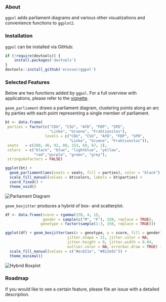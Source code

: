 ### About
`ggpol` adds parliament diagrams and various other visualizations and convenience functions to `ggplot2`.

### Installation
`ggpol` can be installed via GitHub:

```r
if (!require(devtools)) {
    install.packages('devtools')
}
devtools::install_github('erocoar/ggpol')
```
### Selected Features
Below are two functions added by `ggpol`. For a full overview with applications, please refer to the [vignette](https://erocoar.github.io/ggpol/).


`geom_parliament` draws a parliament diagram, clustering points along an arc by parties with each point representing a single member of parliament. 

```r
bt <- data.frame(
 parties = factor(c("CDU", "CSU", "AfD", "FDP", "SPD", 
                    "Linke", "Gruene", "Fraktionslos"),
                  levels = c("CDU", "CSU", "AfD", "FDP", "SPD", 
                             "Linke", "Gruene", "Fraktionslos")),
 seats   = c(200, 46, 92, 80, 153, 69, 67, 2),
 colors  = c("black", "blue", "lightblue", "yellow", 
             "red","purple", "green", "grey"),
 stringsAsFactors = FALSE)

ggplot(bt) + 
  geom_parliament(aes(seats = seats, fill = parties), color = "black") + 
  scale_fill_manual(values = bt$colors, labels = bt$parties) +
  coord_fixed() + 
  theme_void()
```

![Parliament Diagram](https://i.imgur.com/gvsCvBH.png)

`geom_boxjitter` produces a hybrid of box- and scatterplot. 

```r
df <- data.frame(score = rgamma(150, 4, 1), 
                 gender = sample(c("M", "F"), 150, replace = TRUE), 
                genotype = factor(sample(1:3, 150, replace = TRUE)))

ggplot(df) + geom_boxjitter(aes(x = genotype, y = score, fill = gender),
                            jitter.shape = 21, jitter.color = NA, 
                            jitter.height = 0, jitter.width = 0.04,
                            outlier.color = NA, errorbar.draw = TRUE) +
  scale_fill_manual(values = c("#ecb21e", "#812e91")) +
  theme_minimal()
```

![Hybrid Boxplot](https://i.imgur.com/zlwIs14.png)

### Roadmap
If you would like to see a certain feature, please file an issue with a detailed description.